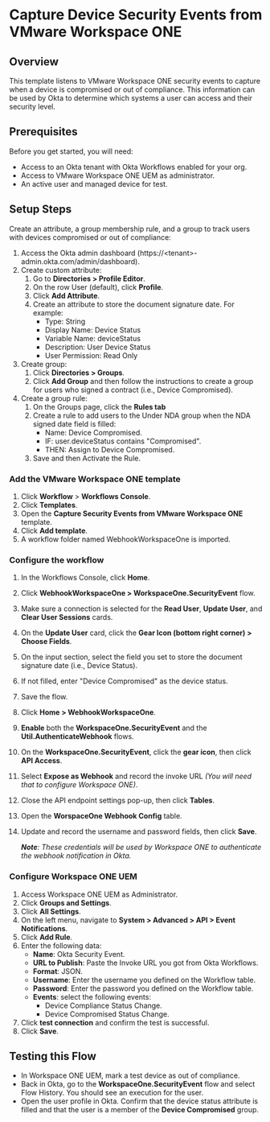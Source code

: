 # Capture Device Security Events from VMware Workspace ONE

## Overview

This template listens to VMware Workspace ONE security events to capture when a device is compromised or out of compliance. This information can be used by Okta to determine which systems a user can access and their security level.

## Prerequisites

Before you get started, you will need:

- Access to an Okta tenant with Okta Workflows enabled for your org.
- Access to VMware Workspace ONE UEM as administrator.
- An active user and managed device for test.

## Setup Steps

Create an attribute, a group membership rule, and a group to track users with devices compromised or out of compliance:

1. Access the Okta admin dashboard (https://\<tenant>-admin.okta.com/admin/dashboard).
2. Create custom attribute:
    1. Go to **Directories \> Profile Editor**.
    2. On the row User (default), click **Profile**.
    3. Click **Add Attribute**.
    4. Create an attribute to store the document signature date. For example:
        * Type: String
        * Display Name: Device Status
        * Variable Name: deviceStatus
        * Description: User Device Status
        * User Permission: Read Only
3. Create group:
    1. Click **Directories \> Groups**.
    2. Click **Add Group** and then follow the instructions to create a group for users who signed a contract (i.e., Device Compromised).
4. Create a group rule:
    1. On the Groups page, click the **Rules tab**
    2. Create a rule to add users to the Under NDA group when the NDA signed date field is filled:
        * Name: Device Compromised.
        * IF: user.deviceStatus contains "Compromised".
        * THEN: Assign to Device Compromised.
    3. Save and then Activate the Rule.

### Add the VMware Workspace ONE template

1. Click **Workflow** > **Workflows Console**.
2. Click **Templates**.
3. Open the **Capture Security Events from VMware Workspace ONE** template.
4. Click **Add template**.
5. A workflow folder named WebhookWorkspaceOne is imported.

### Configure the workflow

1. In the Workflows Console, click **Home**.
2. Click **WebhookWorkspaceOne > WorkspaceOne.SecurityEvent** flow.
3. Make sure a connection is selected for the **Read User**, **Update User**, and **Clear User Sessions** cards.
4. On the **Update User** card, click the **Gear Icon (bottom right corner) > Choose Fields**.
5. On the input section, select the field you set to store the document signature date (i.e., Device Status).
6. If not filled, enter "Device Compromised" as the device status.
7. Save the flow.
8. Click **Home > WebhookWorkspaceOne**.
9. **Enable** both the **WorkspaceOne.SecurityEvent** and the **Util.AuthenticateWebhook** flows.
10. On the **WorkspaceOne.SecurityEvent**, click the **gear icon**, then click **API Access**.
11. Select **Expose as Webhook** and record the invoke URL *(You will need that to configure Workspace ONE)*.
12. Close the API endpoint settings pop-up, then click **Tables**.
13. Open the **WorspaceOne Webhook Config** table.
14. Update and record the username and password fields, then click **Save**.

    _**Note**: These credentials will be used by Workspace ONE to authenticate the webhook notification in Okta._

### Configure Workspace ONE UEM

1. Access Workspace ONE UEM as Administrator.
2. Click **Groups and Settings**.
3. Click **All Settings**.
4. On the left menu, navigate to **System > Advanced > API > Event Notifications**.
5. Click **Add Rule**.
6. Enter the following data:
    * **Name**: Okta Security Event.
    * **URL to Publish**: Paste the Invoke URL you got from Okta Workflows.
    * **Format**: JSON.
    * **Username**: Enter the username you defined on the Workflow table.
    * **Password**: Enter the password you defined on the Workflow table.
    * **Events**: select the following events:
        * Device Compliance Status Change.
        * Device Compromised Status Change.
7. Click **test connection** and confirm the test is successful.
8. Click **Save**.

## Testing this Flow

* In Workspace ONE UEM, mark a test device as out of compliance.
* Back in Okta, go to the **WorkspaceOne.SecurityEvent** flow and select Flow History. You should see an execution for the user.
* Open the user profile in Okta. Confirm that the device status attribute is filled and that the user is a member of the **Device Compromised** group.
